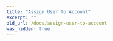 ```yaml
---
title: "Assign User to Account"
excerpt: ""
old_url: /docs/assign-user-to-account
was_hidden: true
---
```

